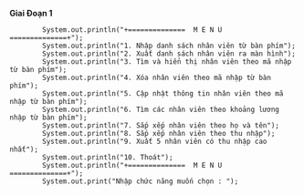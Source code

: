 **Giai Đoạn 1**

            System.out.println("+==============  M E N U  ==============+");
            System.out.println("1. Nhập danh sách nhân viên từ bàn phím");
            System.out.println("2. Xuất danh sách nhân viên ra màn hình");
            System.out.println("3. Tìm và hiển thị nhân viên theo mã nhập từ bàn phím");
            System.out.println("4. Xóa nhân viên theo mã nhập từ bàn phím");
            System.out.println("5. Cập nhật thông tin nhân viên theo mã nhập từ bàn phím");
            System.out.println("6. Tìm các nhân viên theo khoảng lương nhập từ bàn phím");
            System.out.println("7. Sắp xếp nhân viên theo họ và tên");
            System.out.println("8. Sắp xếp nhân viên theo thu nhập");
            System.out.println("9. Xuất 5 nhân viên có thu nhập cao nhất");
            System.out.println("10. Thoát");
            System.out.println("+==============  M E N U  ==============+");
            System.out.print("Nhập chức năng muốn chọn : ");
